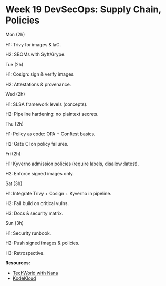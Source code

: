 # Week 19 DevSecOps: Supply Chain, Policies

Mon (2h)

H1: Trivy for images & IaC.

H2: SBOMs with Syft/Grype.

Tue (2h)

H1: Cosign: sign & verify images.

H2: Attestations & provenance.

Wed (2h)

H1: SLSA framework levels (concepts).

H2: Pipeline hardening: no plaintext secrets.

Thu (2h)

H1: Policy as code: OPA + Conftest basics.

H2: Gate CI on policy failures.

Fri (2h)

H1: Kyverno admission policies (require labels, disallow :latest).

H2: Enforce signed images only.

Sat (3h)

H1: Integrate Trivy + Cosign + Kyverno in pipeline.

H2: Fail build on critical vulns.

H3: Docs & security matrix.

Sun (3h)

H1: Security runbook.

H2: Push signed images & policies.

H3: Retrospective.

**Resources:**
- [TechWorld with Nana](https://www.youtube.com/c/TechWorldwithNana)
- [KodeKloud](https://kodekloud.com/)
